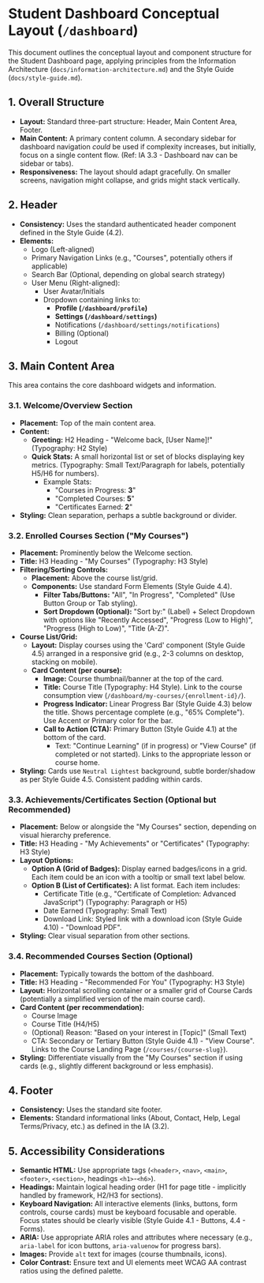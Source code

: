 # Student Dashboard Conceptual Layout (`/dashboard`)

This document outlines the conceptual layout and component structure for the Student Dashboard page, applying principles from the Information Architecture (`docs/information-architecture.md`) and the Style Guide (`docs/style-guide.md`).

## 1. Overall Structure

*   **Layout:** Standard three-part structure: Header, Main Content Area, Footer.
*   **Main Content:** A primary content column. A secondary sidebar for dashboard navigation *could* be used if complexity increases, but initially, focus on a single content flow. (Ref: IA 3.3 - Dashboard nav can be sidebar or tabs).
*   **Responsiveness:** The layout should adapt gracefully. On smaller screens, navigation might collapse, and grids might stack vertically.

## 2. Header

*   **Consistency:** Uses the standard authenticated header component defined in the Style Guide (4.2).
*   **Elements:**
    *   Logo (Left-aligned)
    *   Primary Navigation Links (e.g., "Courses", potentially others if applicable)
    *   Search Bar (Optional, depending on global search strategy)
    *   User Menu (Right-aligned):
        *   User Avatar/Initials
        *   Dropdown containing links to:
            *   **Profile (`/dashboard/profile`)**
            *   **Settings (`/dashboard/settings`)**
            *   Notifications (`/dashboard/settings/notifications`)
            *   Billing (Optional)
            *   Logout

## 3. Main Content Area

This area contains the core dashboard widgets and information.

### 3.1. Welcome/Overview Section

*   **Placement:** Top of the main content area.
*   **Content:**
    *   **Greeting:** H2 Heading - "Welcome back, [User Name]!" (Typography: H2 Style)
    *   **Quick Stats:** A small horizontal list or set of blocks displaying key metrics. (Typography: Small Text/Paragraph for labels, potentially H5/H6 for numbers).
        *   Example Stats:
            *   "Courses in Progress: **3**"
            *   "Completed Courses: **5**"
            *   "Certificates Earned: **2**"
*   **Styling:** Clean separation, perhaps a subtle background or divider.

### 3.2. Enrolled Courses Section ("My Courses")

*   **Placement:** Prominently below the Welcome section.
*   **Title:** H3 Heading - "My Courses" (Typography: H3 Style)
*   **Filtering/Sorting Controls:**
    *   **Placement:** Above the course list/grid.
    *   **Components:** Use standard Form Elements (Style Guide 4.4).
        *   **Filter Tabs/Buttons:** "All", "In Progress", "Completed" (Use Button Group or Tab styling).
        *   **Sort Dropdown (Optional):** "Sort by:" (Label) + Select Dropdown with options like "Recently Accessed", "Progress (Low to High)", "Progress (High to Low)", "Title (A-Z)".
*   **Course List/Grid:**
    *   **Layout:** Display courses using the 'Card' component (Style Guide 4.5) arranged in a responsive grid (e.g., 2-3 columns on desktop, stacking on mobile).
    *   **Card Content (per course):**
        *   **Image:** Course thumbnail/banner at the top of the card.
        *   **Title:** Course Title (Typography: H4 Style). Link to the course consumption view (`/dashboard/my-courses/{enrollment-id}/`).
        *   **Progress Indicator:** Linear Progress Bar (Style Guide 4.3) below the title. Shows percentage complete (e.g., "65% Complete"). Use Accent or Primary color for the bar.
        *   **Call to Action (CTA):** Primary Button (Style Guide 4.1) at the bottom of the card.
            *   Text: "Continue Learning" (if in progress) or "View Course" (if completed or not started). Links to the appropriate lesson or course home.
*   **Styling:** Cards use `Neutral Lightest` background, subtle border/shadow as per Style Guide 4.5. Consistent padding within cards.

### 3.3. Achievements/Certificates Section (Optional but Recommended)

*   **Placement:** Below or alongside the "My Courses" section, depending on visual hierarchy preference.
*   **Title:** H3 Heading - "My Achievements" or "Certificates" (Typography: H3 Style)
*   **Layout Options:**
    *   **Option A (Grid of Badges):** Display earned badges/icons in a grid. Each item could be an icon with a tooltip or small text label below.
    *   **Option B (List of Certificates):** A list format. Each item includes:
        *   Certificate Title (e.g., "Certificate of Completion: Advanced JavaScript") (Typography: Paragraph or H5)
        *   Date Earned (Typography: Small Text)
        *   Download Link: Styled link with a download icon (Style Guide 4.10) - "Download PDF".
*   **Styling:** Clear visual separation from other sections.

### 3.4. Recommended Courses Section (Optional)

*   **Placement:** Typically towards the bottom of the dashboard.
*   **Title:** H3 Heading - "Recommended For You" (Typography: H3 Style)
*   **Layout:** Horizontal scrolling container or a smaller grid of Course Cards (potentially a simplified version of the main course card).
*   **Card Content (per recommendation):**
    *   Course Image
    *   Course Title (H4/H5)
    *   (Optional) Reason: "Based on your interest in [Topic]" (Small Text)
    *   CTA: Secondary or Tertiary Button (Style Guide 4.1) - "View Course". Links to the Course Landing Page (`/courses/{course-slug}`).
*   **Styling:** Differentiate visually from the "My Courses" section if using cards (e.g., slightly different background or less emphasis).

## 4. Footer

*   **Consistency:** Uses the standard site footer.
*   **Elements:** Standard informational links (About, Contact, Help, Legal Terms/Privacy, etc.) as defined in the IA (3.2).

## 5. Accessibility Considerations

*   **Semantic HTML:** Use appropriate tags (`<header>`, `<nav>`, `<main>`, `<footer>`, `<section>`, headings `<h1>`-`<h6>`).
*   **Headings:** Maintain logical heading order (H1 for page title - implicitly handled by framework, H2/H3 for sections).
*   **Keyboard Navigation:** All interactive elements (links, buttons, form controls, course cards) must be keyboard focusable and operable. Focus states should be clearly visible (Style Guide 4.1 - Buttons, 4.4 - Forms).
*   **ARIA:** Use appropriate ARIA roles and attributes where necessary (e.g., `aria-label` for icon buttons, `aria-valuenow` for progress bars).
*   **Images:** Provide `alt` text for images (course thumbnails, icons).
*   **Color Contrast:** Ensure text and UI elements meet WCAG AA contrast ratios using the defined palette.